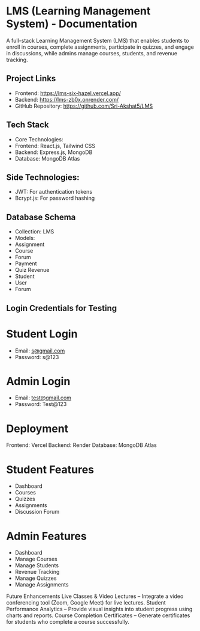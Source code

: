 # LMS (Learning Management System) - Documentation
A full-stack Learning Management System (LMS) that enables students to enroll in courses, complete assignments, participate in quizzes, and engage in discussions, while admins manage courses, students, and revenue tracking.

## Project Links
- Frontend: https://lms-six-hazel.vercel.app/
- Backend: https://lms-zb0x.onrender.com/
- GitHub Repository: https://github.com/Sri-Akshat5/LMS

## Tech Stack
- Core Technologies:
- Frontend: React.js, Tailwind CSS
- Backend: Express.js, MongoDB
- Database: MongoDB Atlas
  
## Side Technologies:
- JWT: For authentication tokens
- Bcrypt.js: For password hashing

## Database Schema
-	Collection: LMS
-	Models:
-	Assignment
-	Course
-	Forum
-	Payment
-	Quiz Revenue
-	Student
-	User
-	Forum

## Login Credentials for Testing
# Student Login
- Email: s@gmail.com
- Password: s@123
  
# Admin Login
- Email: test@gmail.com
- Password: Test@123

# Deployment
Frontend: Vercel
Backend: Render
Database: MongoDB Atlas

# Student Features
- Dashboard
- Courses
- Quizzes
- Assignments
- Discussion Forum

# Admin Features
- Dashboard
- Manage Courses
- Manage Students
- Revenue Tracking
- Manage Quizzes
- Manage Assignments

Future Enhancements
Live Classes & Video Lectures – Integrate a video conferencing tool (Zoom, Google Meet) for live lectures.
Student Performance Analytics – Provide visual insights into student progress using charts and reports.
Course Completion Certificates – Generate certificates for students who complete a course successfully.

